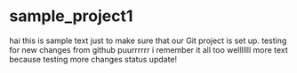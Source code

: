 # sample_project1
hai this is sample text just to make sure that our Git project is set up.
testing for new changes from github puurrrrrr
i remember it all too welllllll
more text because testing more changes
status update!
